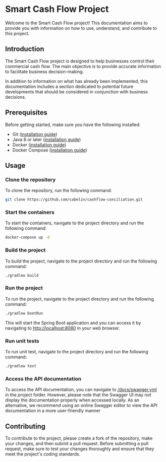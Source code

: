 # Smart Cash Flow Project

Welcome to the Smart Cash Flow project! This documentation aims to provide you with information on how to use, understand, and contribute to this project.

## Introduction

The Smart Cash Flow project is designed to help businesses control their commercial cash flow. The main objective is to provide accurate information to facilitate business decision-making.

In addition to information on what has already been implemented, this documentation includes a section dedicated to potential future developments that should be considered in conjunction with business decisions.

## Prerequisites

Before getting started, make sure you have the following installed:

- Git ([installation guide](https://git-scm.com/book/en/v2/Getting-Started-Installing-Git))
- Java 8 or later ([installation guide](https://www.oracle.com/java/technologies/javase-downloads.html))
- Docker ([installation guide](https://docs.docker.com/get-docker/))
- Docker Compose ([installation guide](https://docs.docker.com/compose/install/))

## Usage

### Clone the repository

To clone the repository, run the following command:

```sh
git clone https://github.com/cabelin/cashflow-conciliation.git
```

### Start the containers
To start the containers, navigate to the project directory and run the following command:

```sh
docker-compose up -d
```

### Build the project

To build the project, navigate to the project directory and run the following command:

```sh
./gradlew build
```

### Run the project

To run the project, navigate to the project directory and run the following command:

```sh
./gradlew bootRun
```

This will start the Spring Boot application and you can access it by navigating to [http://localhost:8080](http://localhost:8080) in your web browser.

### Run unit tests

To run unit test, navigate to the project directory and run the following command:

```sh
./gradlew test
```

### Access the API documentation

To access the API documentation, you can navigate to [/docs/swagger.yml](/docs/swagger.yml) in the project folder. However, please note that the Swagger UI may not display the documentation properly when accessed locally. As an alternative, we recommend using an online Swagger editor to view the API documentation in a more user-friendly manner

## Contributing

To contribute to the project, please create a fork of the repository, make your changes, and then submit a pull request. Before submitting a pull request, make sure to test your changes thoroughly and ensure that they meet the project's coding standards.
